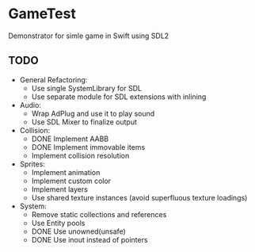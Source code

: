 # GameTest

Demonstrator for simle game in Swift using SDL2

## TODO
- General Refactoring:
  - Use single SystemLibrary for SDL
  - Use separate module for SDL extensions with inlining
- Audio:
  - Wrap AdPlug and use it to play sound
  - Use SDL Mixer to finalize output
- Collision:
  - DONE Implement AABB
  - DONE Implement immovable items
  - Implement collision resolution
- Sprites:
  - Implement animation
  - Implement custom color
  - Implement layers
  - Use shared texture instances (avoid superfluous texture loadings)
- System:
  - Remove static collections and references
  - Use Entity pools
  - DONE Use unowned(unsafe)
  - DONE Use inout instead of pointers